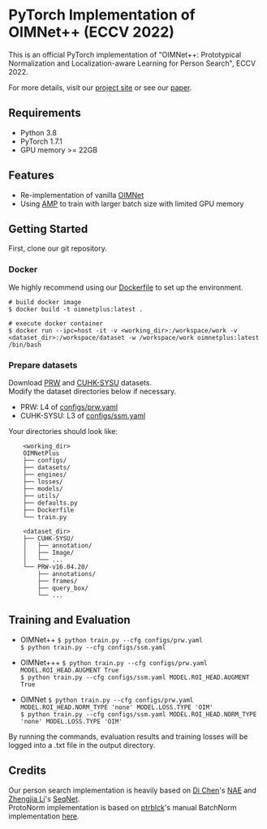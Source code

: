# PyTorch Implementation of OIMNet++ (ECCV 2022)
This is an official PyTorch implementation of "OIMNet++: Prototypical Normalization and Localization-aware Learning for Person Search", ECCV 2022.

For more details, visit our [project site](https://cvlab.yonsei.ac.kr/projects/OIMNetPlus/) or see our [paper]().

## Requirements
* Python 3.8
* PyTorch 1.7.1
* GPU memory >= 22GB

## Features
* Re-implementation of vanilla [OIMNet](https://openaccess.thecvf.com/content_cvpr_2017/papers/Xiao_Joint_Detection_and_CVPR_2017_paper.pdf) 
* Using [AMP](https://pytorch.org/docs/stable/notes/amp_examples.html) to train with larger batch size with limited GPU memory

## Getting Started
First, clone our git repository.

### Docker
We highly recommend using our [Dockerfile](https://github.com/cvlab-yonsei/OIMNetPlus/Dockerfile) to set up the environment.
```
# build docker image
$ docker build -t oimnetplus:latest . 

# execute docker container
$ docker run --ipc=host -it -v <working_dir>:/workspace/work -v <dataset_dir>:/workspace/dataset -w /workspace/work oimnetplus:latest /bin/bash 
```

### Prepare datasets
Download [PRW](https://github.com/liangzheng06/PRW-baseline) and [CUHK-SYSU](https://github.com/ShuangLI59/person_search) datasets.<br>
Modify the dataset directories below if necessary.

* PRW: L4 of [configs/prw.yaml](https://github.com/cvlab-yonsei/OIMNetPlus/blob/main/configs/prw.yaml)<br>
* CUHK-SYSU: L3 of [configs/ssm.yaml](https://github.com/cvlab-yonsei/OIMNetPlus/blob/main/configs/ssm.yaml)<br>

Your directories should look like:
```
    <working_dir>
    OIMNetPlus
    ├── configs/
    ├── datasets/
    ├── engines/
    ├── losses/
    ├── models/
    ├── utils/
    ├── defaults.py
    ├── Dockerfile
    └── train.py
    
    <dataset_dir>
    ├── CUHK-SYSU/
    │   ├── annotation/
    │   ├── Image/
    │   └── ...
    └── PRW-v16.04.20/
        ├── annotations/
        ├── frames/
        ├── query_box/
        └── ...
```

## Training and Evaluation
* OIMNet++ 
    `$ python train.py --cfg configs/prw.yaml`<br>
    `$ python train.py --cfg configs/ssm.yaml` 

* OIMNet+++
    `$ python train.py --cfg configs/prw.yaml MODEL.ROI_HEAD.AUGMENT True`<br>
    `$ python train.py --cfg configs/ssm.yaml MODEL.ROI_HEAD.AUGMENT True`

* OIMNet
    `$ python train.py --cfg configs/prw.yaml MODEL.ROI_HEAD.NORM_TYPE 'none' MODEL.LOSS.TYPE 'OIM'`<br> 
    `$ python train.py --cfg configs/ssm.yaml MODEL.ROI_HEAD.NORM_TYPE 'none' MODEL.LOSS.TYPE 'OIM'` 

By running the commands, evaluation results and training losses will be logged into a .txt file in the output directory.

<!-- ## Bibtex
```
@
``` -->


## Credits
Our person search implementation is heavily based on [Di Chen](https://di-chen.me/)'s [NAE](https://github.com/dichen-cd/NAE4PS) and [Zhengjia Li](https://github.com/serend1p1ty)'s [SeqNet](https://github.com/serend1p1ty/SeqNet).<br>
ProtoNorm implementation is based on [ptrblck](https://github.com/ptrblck)'s manual BatchNorm implementation [here](https://github.com/ptrblck/pytorch_misc/blob/master/batch_norm_manual.py).
